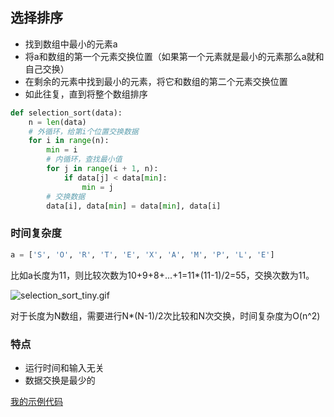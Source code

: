## 选择排序
+ 找到数组中最小的元素a
+ 将a和数组的第一个元素交换位置（如果第一个元素就是最小的元素那么a就和自己交换）
+ 在剩余的元素中找到最小的元素，将它和数组的第二个元素交换位置
+ 如此往复，直到将整个数组排序

```python
def selection_sort(data):
    n = len(data)
    # 外循环，给第i个位置交换数据
    for i in range(n):
        min = i
        # 内循环，查找最小值
        for j in range(i + 1, n):
            if data[j] < data[min]:
                min = j
        # 交换数据
        data[i], data[min] = data[min], data[i]
```

### 时间复杂度

```python
a = ['S', 'O', 'R', 'T', 'E', 'X', 'A', 'M', 'P', 'L', 'E']
```
比如a长度为11，则比较次数为10+9+8+...+1=11*(11-1)/2=55，交换次数为11。

![selection_sort_tiny.gif](https://raw.githubusercontent.com/gonewbee/Algorithms/master/files/selection_sort_tiny.gif)

对于长度为N数组，需要进行N*(N-1)/2次比较和N次交换，时间复杂度为O(n^2)

### 特点
+ 运行时间和输入无关
+ 数据交换是最少的

[我的示例代码](https://github.com/gonewbee/Algorithms/tree/master/Algorithms4th/Sorting/selection_sort)
